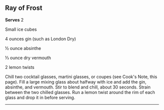 ﻿## Ray of Frost

**Serves** 2

Small ice cubes

4 ounces gin (such as London Dry)

½ ounce absinthe

⅓ ounce dry vermouth

2 lemon twists

Chill two cocktail glasses, martini glasses, or coupes (see Cook's Note, this page). Fill a large mixing glass about halfway with ice and add the gin, absinthe, and vermouth. Stir to blend and chill, about 30 seconds. Strain between the two chilled glasses. Run a lemon twist around the rim of each glass and drop it in before serving.

---

